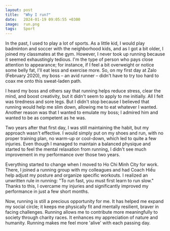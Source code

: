 ```yaml
---
layout: post
title:  "Why I run?"
date:   2024-01-19 09:05:55 +0300
image:  run.png
tags:   Sport
---
```


In the past, I used to play a lot of sports. As a little kid, I would play badminton and soccer with the neighborhood kids, and as I got a bit older, I joined my classmates at the gym. However, I never took up running because it seemed exhaustingly tedious. I'm the type of person who pays close attention to appearance; for instance, if I feel a bit overweight or notice some belly fat, I'll eat less and exercise more. So, on my first day at Zalo (February 2020), my boss – an avid runner – didn't have to try too hard to coax me onto this sweat-laden path.

I heard my boss and others say that running helps reduce stress, clear the mind, and boost creativity, but it didn't seem to apply to me initially. All I felt was tiredness and sore legs. But I didn't stop because I believed that running would help me slim down, allowing me to eat whatever I wanted. Another reason was that I wanted to emulate my boss; I admired him and wanted to be as competent as he was.

Two years after that first day, I was still maintaining the habit, but my approach wasn't effective. I would simply put on my shoes and run, with no proper training plan, no warm-up or cool-down, which led to quite a few injuries. Even though I managed to maintain a balanced physique and started to feel the mental relaxation from running, I didn't see much improvement in my performance over those two years.

Everything started to change when I moved to Ho Chi Minh City for work. There, I joined a running group with my colleagues and had Coach Hiếu help adjust my posture and organize specific workouts. I realized an unwritten rule in running: "To run fast, you must first learn to run slow." Thanks to this, I overcame my injuries and significantly improved my performance in just a few short months.

Now, running is still a precious opportunity for me. It has helped me expand my social circle; it keeps me physically fit and mentally resilient, braver in facing challenges. Running allows me to contribute more meaningfully to society through charity races. It enhances my appreciation of nature and humanity. Running makes me feel more 'alive' with each passing day.